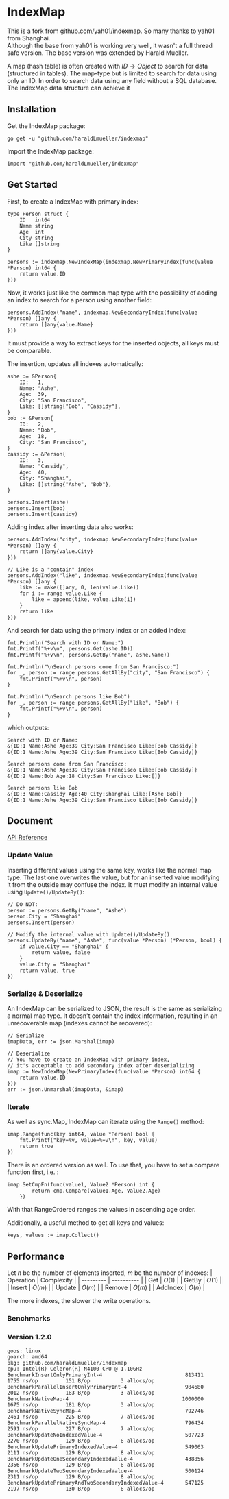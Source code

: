 # IndexMap

This is a fork from github.com/yah01/indexmap. So many thanks to yah01 from Shanghai.  
Although the base from yah01 is working very well, it wasn't a full thread safe version.
The base version was extended by Harald Mueller.

A map (hash table) is often created with $ID \to Object$ to search for data (structured in tables). The map-type but is limited to search for data using only an ID. In order to search data using any field without a SQL database. The IndexMap data structure can achieve it

## Installation
Get the IndexMap package:
```shell
go get -u "github.com/haraldLmueller/indexmap"
```

Import the IndexMap package:
```golang
import "github.com/haraldLmueller/indexmap"
```

## Get Started
First, to create a IndexMap with primary index:
```golang
type Person struct {
	ID   int64
	Name string
	Age  int
	City string
	Like []string
}

persons := indexmap.NewIndexMap(indexmap.NewPrimaryIndex(func(value *Person) int64 {
    return value.ID
}))
```

Now, it works just like the common map type with the possibility of adding an index to search for a person using another field:
```golang
persons.AddIndex("name", indexmap.NewSecondaryIndex(func(value *Person) []any {
    return []any{value.Name}
}))
```
It must provide a way to extract keys for the inserted objects, all keys must be comparable.

The insertion, updates all indexes automatically:
```golang
ashe := &Person{
    ID:   1,
    Name: "Ashe",
    Age:  39,
    City: "San Francisco",
    Like: []string{"Bob", "Cassidy"},
}
bob := &Person{
    ID:   2,
    Name: "Bob",
    Age:  18,
    City: "San Francisco",
}
cassidy := &Person{
    ID:   3,
    Name: "Cassidy",
    Age:  40,
    City: "Shanghai",
    Like: []string{"Ashe", "Bob"},
}

persons.Insert(ashe)
persons.Insert(bob)
persons.Insert(cassidy)
```

Adding index after inserting data also works:
```golang
persons.AddIndex("city", indexmap.NewSecondaryIndex(func(value *Person) []any {
    return []any{value.City}
}))

// Like is a "contain" index
persons.AddIndex("like", indexmap.NewSecondaryIndex(func(value *Person) []any {
    like := make([]any, 0, len(value.Like))
    for i := range value.Like {
        like = append(like, value.Like[i])
    }
    return like
}))
```

And search for data using the primary index or an added index:
```golang
fmt.Println("Search with ID or Name:")
fmt.Printf("%+v\n", persons.Get(ashe.ID))
fmt.Printf("%+v\n", persons.GetBy("name", ashe.Name))

fmt.Println("\nSearch persons come from San Francisco:")
for _, person := range persons.GetAllBy("city", "San Francisco") {
    fmt.Printf("%+v\n", person)
}

fmt.Println("\nSearch persons like Bob")
for _, person := range persons.GetAllBy("like", "Bob") {
    fmt.Printf("%+v\n", person)
}
```

which outputs:
```golang
Search with ID or Name:
&{ID:1 Name:Ashe Age:39 City:San Francisco Like:[Bob Cassidy]}
&{ID:1 Name:Ashe Age:39 City:San Francisco Like:[Bob Cassidy]}

Search persons come from San Francisco:
&{ID:1 Name:Ashe Age:39 City:San Francisco Like:[Bob Cassidy]}
&{ID:2 Name:Bob Age:18 City:San Francisco Like:[]}

Search persons like Bob
&{ID:3 Name:Cassidy Age:40 City:Shanghai Like:[Ashe Bob]}
&{ID:1 Name:Ashe Age:39 City:San Francisco Like:[Bob Cassidy]}
```

## Document
[API Reference](https://pkg.go.dev/github.com/haraldLmueller/indexmap)

### Update Value
Inserting different values using the same key, works like the normal map type. The last one overwrites the value, but for an inserted value modifying it from the outside may confuse the index. It must modify an internal value using `Update()/UpdateBy()`:
```golang
// DO NOT:
person := persons.GetBy("name", "Ashe")
person.City = "Shanghai"
persons.Insert(person)

// Modify the internal value with Update()/UpdateBy()
persons.UpdateBy("name", "Ashe", func(value *Person) (*Person, bool) {
    if value.City == "Shanghai" {
        return value, false
    }
    value.City = "Shanghai"
    return value, true
})
```

### Serialize & Deserialize
An IndexMap can be serialized to JSON, the result is the same as serializing a normal map type. It doesn't contain the index information, resulting in an unrecoverable map (indexes cannot be recovered):
```golang
// Serialize
imapData, err := json.Marshal(imap)

// Deserialize
// You have to create an IndexMap with primary index,
// it's acceptable to add secondary index after deserializing
imap := NewIndexMap(NewPrimaryIndex(func(value *Person) int64 {
    return value.ID
}))
err := json.Unmarshal(imapData, &imap)
```

### Iterate
As well as sync.Map, IndexMap can iterate using the `Range()` method:
```golang
imap.Range(func(key int64, value *Person) bool {
    fmt.Printf("key=%v, value=%+v\n", key, value)
    return true
})
```
There is an ordered version as well. To use that, you have to set
a compare function first, i.e. :
```golang
imap.SetCmpFn(func(value1, Value2 *Person) int {
		return cmp.Compare(value1.Age, Value2.Age)
	})
```
With that RangeOrdered ranges the values in ascending age order.

Additionally, a useful method to get all keys and values:
```golang
keys, values := imap.Collect()
```

## Performance
Let $n$ be the number of elements inserted, $m$ be the number of indexes:
| Operation | Complexity |
| --------- | ---------- |
| Get       | $O(1)$     |
| GetBy     | $O(1)$     |
| Insert    | $O(m)$     |
| Update    | $O(m)$     |
| Remove    | $O(m)$     |
| AddIndex  | $O(n)$     |

The more indexes, the slower the write operations.

### Benchmarks

### Version 1.2.0

```
goos: linux
goarch: amd64
pkg: github.com/haraldLmueller/indexmap
cpu: Intel(R) Celeron(R) N4100 CPU @ 1.10GHz
BenchmarkInsertOnlyPrimaryInt-4                       	  813411	      1755 ns/op	     151 B/op	       3 allocs/op
BenchmarkParallelInsertOnlyPrimaryInt-4               	  984680	      2012 ns/op	     183 B/op	       3 allocs/op
BenchmarkNativeMap-4                                  	 1000000	      1675 ns/op	     181 B/op	       3 allocs/op
BenchmarkNativeSyncMap-4                              	  792746	      2461 ns/op	     225 B/op	       7 allocs/op
BenchmarkParallelNativeSyncMap-4                      	  796434	      2591 ns/op	     227 B/op	       7 allocs/op
BenchmarkUpdateNoIndexedValue-4                       	  507723	      2270 ns/op	     129 B/op	       8 allocs/op
BenchmarkUpdatePrimaryIndexedValue-4                  	  549063	      2111 ns/op	     129 B/op	       8 allocs/op
BenchmarkUpdateOneSecondaryIndexedValue-4             	  438856	      2356 ns/op	     129 B/op	       8 allocs/op
BenchmarkUpdateTwoSecondaryIndexedValue-4             	  500124	      2311 ns/op	     129 B/op	       8 allocs/op
BenchmarkUpdatePrimaryAndTwoSecondaryIndexedValue-4   	  547125	      2197 ns/op	     130 B/op	       8 allocs/op
```